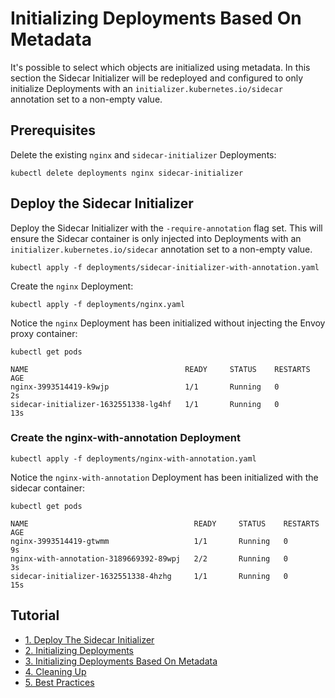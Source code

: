 # Initializing Deployments Based On Metadata

It's possible to select which objects are initialized using metadata. In this section the Sidecar Initializer will be redeployed and configured to only initialize Deployments with an `initializer.kubernetes.io/sidecar` annotation set to a non-empty value.

## Prerequisites

Delete the existing `nginx` and `sidecar-initializer` Deployments:

```
kubectl delete deployments nginx sidecar-initializer
```

## Deploy the Sidecar Initializer

Deploy the Sidecar Initializer with the `-require-annotation` flag set. This will ensure the Sidecar container is only injected into Deployments with an `initializer.kubernetes.io/sidecar` annotation set to a non-empty value.

```
kubectl apply -f deployments/sidecar-initializer-with-annotation.yaml
```

Create the `nginx` Deployment:

```
kubectl apply -f deployments/nginx.yaml 
```

Notice the `nginx` Deployment has been initialized without injecting the Envoy proxy container:

```
kubectl get pods
```
```
NAME                                   READY     STATUS    RESTARTS   AGE
nginx-3993514419-k9wjp                 1/1       Running   0          2s
sidecar-initializer-1632551338-lg4hf   1/1       Running   0          13s
```

### Create the nginx-with-annotation Deployment

```
kubectl apply -f deployments/nginx-with-annotation.yaml
```

Notice the `nginx-with-annotation` Deployment has been initialized with the sidecar container:

```
kubectl get pods
```
```
NAME                                     READY     STATUS    RESTARTS   AGE
nginx-3993514419-gtwmm                   1/1       Running   0          9s
nginx-with-annotation-3189669392-89wpj   2/2       Running   0          3s
sidecar-initializer-1632551338-4hzhg     1/1       Running   0          15s
```

## Tutorial

* [1. Deploy The Sidecar Initializer](docs/deploy-sidecar-initializer.md)
* [2. Initializing Deployments](docs/initializing-deployments.md)
* [3. Initializing Deployments Based On Metadata](docs/initializing-deployments-based-on-metadata.md)
* [4. Cleaning Up](docs/cleanup.md)
* [5. Best Practices](docs/best-practices.md)
